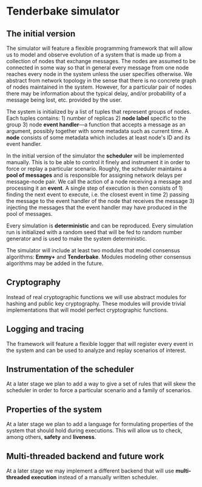 # Tenderbake simulator

## The initial version

The simulator will feature a flexible programming framework that will allow
us to model and observe evolution of a system that is made up from a
collection of nodes that exchange messages. The nodes are assumed to be
connected in some way so that in general every message from one node reaches
every node in the system unless the user specifies otherwise. We abstract
from network topology in the sense that there is no concrete graph of nodes
maintained in the system. However, for a particular pair of nodes there may
be information about the typical delay, and/or probability of a message
being lost, etc. provided by the user.

The system is initialized by a list of tuples that represent groups of
nodes. Each tuples contains: 1) number of replicas 2) **node label**
specific to the group 3) node **event handler**—a function that accepts a
message as an argument, possibly together with some metadata such as current
time. A **node** consists of some metadata which includes at least node's ID
and its event handler.

In the initial version of the simulator the **scheduler** will be
implemented manually. This is to be able to control it finely and instrument
it in order to force or replay a particular scenario. Roughly, the scheduler
maintains a **pool of messages** and is responsible for assigning network
delays per message-node pair. We call the action of a node receiving a
message and processing it an **event**. A single step of execution is then
consists of 1) finding the next event to execute, i.e. the closest event in
time 2) passing the message to the event handler of the node that receives
the message 3) injecting the messages that the event handler may have
produced in the pool of messages.

Every simulation is **deterministic** and can be reproduced. Every
simulation run is initialized with a random seed that will be fed to random
number generator and is used to make the system deterministic.

The simulator will include at least two modules that model consensus
algorithms: **Emmy+** and **Tenderbake**. Modules modeling other consensus
algorithms may be added in the future.

## Cryptography

Instead of real cryptographic functions we will use abstract modules for
hashing and public key cryptography. These modules will provide trivial
implementations that will model perfect cryptographic functions.

## Logging and tracing

The framework will feature a flexible logger that will register every event
in the system and can be used to analyze and replay scenarios of interest.

## Instrumentation of the scheduler

At a later stage we plan to add a way to give a set of rules that will skew
the scheduler in order to force a particular scenario and a family of
scenarios.

## Properties of the system

At a later stage we plan to add a language for formulating properties of the
system that should hold during executions. This will allow us to check,
among others, **safety** and **liveness**.

## Multi-threaded backend and future work

At a later stage we may implement a different backend that will use
**multi-threaded execution** instead of a manually written scheduler.
